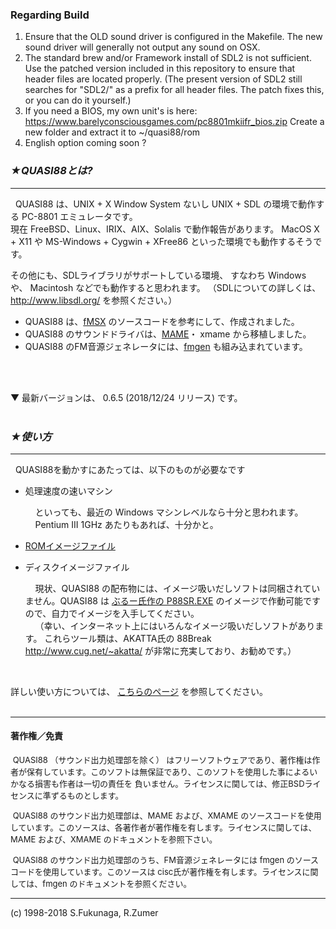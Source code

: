 ### Regarding Build
1. Ensure that the OLD sound driver is configured in the Makefile. The new sound driver will generally not output any sound on OSX.
2. The standard brew and/or Framework install of SDL2 is not sufficient. Use the patched version included in this repository to ensure that header files are located properly. 
(The present version of SDL2 still searches for "SDL2/" as a prefix for all header files. The patch fixes this, or you can do it yourself.) 
3. If you need a BIOS, my own unit's is here: https://www.barelyconsciousgames.com/pc8801mkiifr_bios.zip
Create a new folder and extract it to ~/quasi88/rom
4. English option coming soon ?

### ***★QUASI88とは?***
---
&nbsp;&nbsp;QUASI88 は、UNIX + X Window System ないし UNIX + SDL の環境で動作する PC-8801 エミュレータです。<br />
現在 FreeBSD、Linux、IRIX、AIX、Solalis で動作報告があります。
MacOS X + X11  や MS-Windows + Cygwin + XFree86  といった環境でも動作するそうです。

その他にも、SDLライブラリがサポートしている環境、 すなわち Windows  や、 Macintosh  などでも動作すると思われます。
（SDLについての詳しくは、 http://www.libsdl.org/ を参照ください。）
<br />

- QUASI88 は、[fMSX](http://www.komkon.org/fms/)  のソースコードを参考にして、作成されました。
- QUASI88 のサウンドドライバは、[MAME](http://mamedev.org/)・ xmame から移植しました。
- QUASI88 のFM音源ジェネレータには、[fmgen](http://retropc.net/cisc/m88/) も組み込まれています。
<br />
<br />

▼ 最新バージョンは、 0.6.5  (2018/12/24 リリース) です。
<br />
<br />

### ***★使い方***
---
&nbsp;&nbsp;QUASI88を動かすにあたっては、以下のものが必要なです

- 処理速度の速いマシン        

    &nbsp;&nbsp;&nbsp;&nbsp;といっても、最近の Windows マシンレベルなら十分と思われます。<br />
    &nbsp;&nbsp;&nbsp;&nbsp;Pentium III 1GHz あたりもあれば、十分かと。

- [ROMイメージファイル](https://www.eonet.ne.jp/~showtime/quasi88/memo/rom.html)

- ディスクイメージファイル  

    &nbsp;&nbsp;&nbsp;&nbsp;現状、QUASI88 の配布物には、イメージ吸いだしソフトは同梱されていません。QUASI88 は [ぶるー氏作の P88SR.EXE](http://www1.plala.or.jp/aoto/pc88emu.htm) のイメージで作動可能ですので、自力でイメージを入手してください。<br />
    &nbsp;&nbsp;&nbsp;&nbsp;（幸い、インターネット上にはいろんなイメージ吸いだしソフトがあります。 これらツール類は、AKATTA氏の 88Break http://www.cug.net/~akatta/ が非常に充実しており、お勧めです。） 
<br />

詳しい使い方については、 [こちらのページ](https://www.eonet.ne.jp/~showtime/quasi88/howto/index.html) を参照してください。
<br />
<br />

---

#### 著作権／免責

<font size="2">
&nbsp;QUASI88 （サウンド出力処理部を除く） はフリーソフトウェアであり、著作権は作者が保有しています。このソフトは無保証であり、このソフトを使用した事によるいかなる損害も作者は一切の責任を 負いません。ライセンスに関しては、修正BSDライセンスに準ずるものとします。

&nbsp;QUASI88 のサウンド出力処理部は、MAME および、XMAME のソースコードを使用しています。このソースは、各著作者が著作権を有します。ライセンスに関しては、MAME および、XMAME のドキュメントを参照下さい。

&nbsp;QUASI88 のサウンド出力処理部のうち、FM音源ジェネレータには fmgen のソースコードを使用しています。このソースは cisc氏が著作権を有します。ライセンスに関しては、fmgen のドキュメントを参照ください。
</font>

---
(c) 1998-2018 S.Fukunaga, R.Zumer
